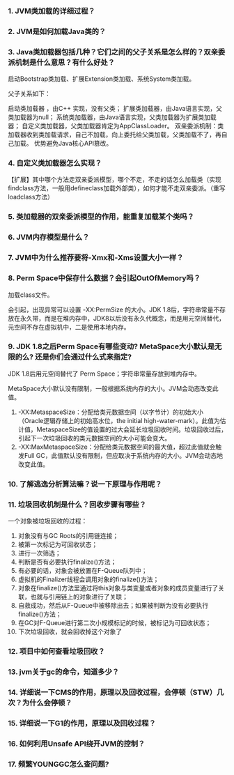 ### 1. JVM类加载的详细过程？

### 2. JVM是如何加载Java类的？

### 3. Java类加载器包括⼏种？它们之间的⽗⼦关系是怎么样的？双亲委派机制是什么意思？有什么好处？

启动Bootstrap类加载、扩展Extension类加载、系统System类加载。

父子关系如下：

启动类加载器 ，由C++ 实现，没有父类；
扩展类加载器，由Java语言实现，父类加载器为null；
系统类加载器，由Java语言实现，父类加载器为扩展类加载器；
自定义类加载器，父类加载器肯定为AppClassLoader。
双亲委派机制：类加载器收到类加载请求，自己不加载，向上委托给父类加载，父类加载不了，再自己加载。 优势避免Java核心API篡改。

### 4. 自定义类加载器怎么实现？

【扩展】其中哪个方法走双亲委派模型，哪个不走，不走的话怎么加载类（实现findclass方法，一般用defineclass加载外部类），如何才能不走双亲委派。（重写loadclass方法）

### 5. 类加载器的双亲委派模型的作用，能重复加载某个类吗？

### 6. JVM内存模型是什么？

### 7. JVM中为什么推荐要将-Xmx和-Xms设置大小一样？

### 8. Perm Space中保存什么数据？会引起OutOfMemory吗？

加载class文件。

会引起，出现异常可以设置 -XX:PermSize 的大小。JDK 1.8后，字符串常量不存放在永久带，而是在堆内存中，JDK8以后没有永久代概念，而是用元空间替代，元空间不存在虚拟机中，二是使用本地内存。

### 9. JDK 1.8之后Perm Space有哪些变动? MetaSpace大小默认是无限的么? 还是你们会通过什么式来指定?

JDK 1.8后用元空间替代了 Perm Space；字符串常量存放到堆内存中。

MetaSpace大小默认没有限制，一般根据系统内存的大小。JVM会动态改变此值。

1. -XX:MetaspaceSize：分配给类元数据空间（以字节计）的初始大小（Oracle逻辑存储上的初始高水位，the initial high-water-mark）。此值为估计值，MetaspaceSize的值设置的过大会延长垃圾回收时间。垃圾回收过后，引起下一次垃圾回收的类元数据空间的大小可能会变大。
2. -XX:MaxMetaspaceSize：分配给类元数据空间的最大值，超过此值就会触发Full GC，此值默认没有限制，但应取决于系统内存的大小。JVM会动态地改变此值。

### 10. 了解逃逸分析算法嘛？说一下原理与作用呢？

### 11. 垃圾回收机制是什么？回收步骤有哪些？

一个对象被垃圾回收的过程：

1. 对象没有与GC Roots的引用链连接；
2. 被第一次标记为可回收状态；
3. 进行一次筛选；
4. 判断是否有必要执行finalize()方法；
5. 有必要的话，对象会被放置在F-Queue队列中；
6. 虚拟机的Finalizer线程会调用对象的finalize()方法；
7. 对象在finalize()方法里通过将this对象与类变量或者对象的成员变量进行了关联，也就与引用链上的对象进行了关联；
8. 自救成功，然后从F-Queue中被移除出去；如果被判断为没有必要执行finalize()方法；
9. 在GC对F-Queue进行第二次小规模标记的时候，被标记为可回收状态；
10. 下次垃圾回收，就会回收掉这个对象了



### 12. 项目中如何查看垃圾回收？

### 13. jvm关于gc的命令，知道多少？

### 14. 详细说一下CMS的作用，原理以及回收过程，会停顿（STW）几次？为什么会停顿？

### 15. 详细说一下G1的作用，原理以及回收过程？

### 16. 如何利用Unsafe API绕开JVM的控制？ 

### 17. 频繁YOUNGGC怎么查问题?

